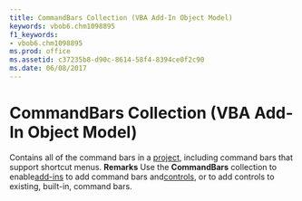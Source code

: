 ```yaml
---
title: CommandBars Collection (VBA Add-In Object Model)
keywords: vbob6.chm1098895
f1_keywords:
- vbob6.chm1098895
ms.prod: office
ms.assetid: c37235b8-d90c-8614-58f4-8394ce0f2c90
ms.date: 06/08/2017
---
```



# CommandBars Collection (VBA Add-In Object Model)



Contains all of the command bars in a [project](vbe-glossary.md), including command bars that support shortcut menus.
 **Remarks**
Use the **CommandBars** collection to enable[add-ins](vbe-glossary.md) to add command bars and[controls](vbe-glossary.md), or to add controls to existing, built-in, command bars.

